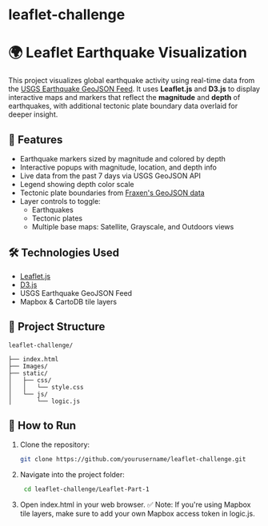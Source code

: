 # leaflet-challenge
# 🌍 Leaflet Earthquake Visualization

This project visualizes global earthquake activity using real-time data from the [USGS Earthquake GeoJSON Feed](https://earthquake.usgs.gov/earthquakes/feed/v1.0/geojson.php). It uses **Leaflet.js** and **D3.js** to display interactive maps and markers that reflect the **magnitude** and **depth** of earthquakes, with additional tectonic plate boundary data overlaid for deeper insight.

## 🔹 Features

- Earthquake markers sized by magnitude and colored by depth
- Interactive popups with magnitude, location, and depth info
- Live data from the past 7 days via USGS GeoJSON API
- Legend showing depth color scale
- Tectonic plate boundaries from [Fraxen's GeoJSON data](https://github.com/fraxen/tectonicplates)
- Layer controls to toggle:
  - Earthquakes
  - Tectonic plates
  - Multiple base maps: Satellite, Grayscale, and Outdoors views

## 🛠 Technologies Used

- [Leaflet.js](https://leafletjs.com/)
- [D3.js](https://d3js.org/)
- USGS Earthquake GeoJSON Feed
- Mapbox & CartoDB tile layers

## 📁 Project Structure
```
leaflet-challenge/

├── index.html
├── Images/
├── static/
│   ├── css/
│   │   └── style.css
│   └── js/
│       └── logic.js
```


## 🚀 How to Run

1. Clone the repository:
   ```bash
   git clone https://github.com/yourusername/leaflet-challenge.git
   ```
2. Navigate into the project folder:
   ```bash
    cd leaflet-challenge/Leaflet-Part-1
   ```
3. Open index.html in your web browser.
✅ Note: If you're using Mapbox tile layers, make sure to add your own Mapbox access token in logic.js.
